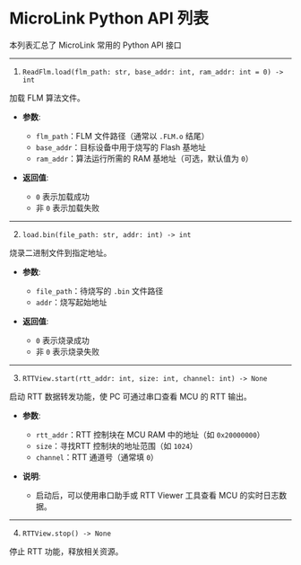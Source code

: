 # MicroLink Python API 列表

本列表汇总了 MicroLink 常用的 Python API 接口

---

1. `ReadFlm.load(flm_path: str, base_addr: int, ram_addr: int = 0) -> int`

加载 FLM 算法文件。

- **参数**:
  - `flm_path`：FLM 文件路径（通常以 `.FLM.o` 结尾）
  - `base_addr`：目标设备中用于烧写的 Flash 基地址
  - `ram_addr`：算法运行所需的 RAM 基地址（可选，默认值为 `0`）

- **返回值**:
  - `0` 表示加载成功
  - 非 `0` 表示加载失败

---

2. `load.bin(file_path: str, addr: int) -> int`

烧录二进制文件到指定地址。

- **参数**:
  - `file_path`：待烧写的 `.bin` 文件路径
  - `addr`：烧写起始地址

- **返回值**:
  - `0` 表示烧录成功
  - 非 `0` 表示烧录失败

---

3. `RTTView.start(rtt_addr: int, size: int, channel: int) -> None`

启动 RTT 数据转发功能，使 PC 可通过串口查看 MCU 的 RTT 输出。

- **参数**:
  - `rtt_addr`：RTT 控制块在 MCU RAM 中的地址（如 `0x20000000`）
  - `size`：寻找RTT 控制块的地址范围（如 `1024`）
  - `channel`：RTT 通道号（通常填 `0`）

- **说明**:
  - 启动后，可以使用串口助手或 RTT Viewer 工具查看 MCU 的实时日志数据。

---

4. `RTTView.stop() -> None`

停止 RTT 功能，释放相关资源。
